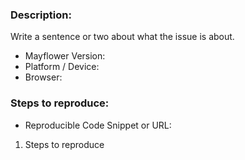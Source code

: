 ### Description:

Write a sentence or two about what the issue is about.

- Mayflower Version:
- Platform / Device:
- Browser:

### Steps to reproduce:
- Reproducible Code Snippet or URL:

1. Steps to reproduce

